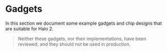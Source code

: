 # Gadgets

In this section we document some example gadgets and chip designs that are suitable for
Halo 2.

> Neither these gadgets, nor their implementations, have been reviewed, and they should
> not be used in production.
